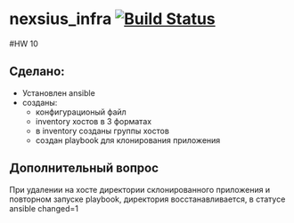 # nexsius_infra [![Build Status](https://travis-ci.com/otus-devops-2019-02/nexsius_infra.svg?branch=terraform-2)](https://travis-ci.com/otus-devops-2019-02/nexsius_infra)

#HW 10
## Сделано:

* Установлен ansible
* созданы:
  * конфигурационый файл
  * inventory хостов в 3 форматах
  * в inventory созданы группы хостов
  * создан playbook для клонирования приложения

## Дополнительный вопрос

При удалении на хосте директории склонированного приложения и повторном запуске playbook, директория восстанавливается, в статусе ansible changed=1

